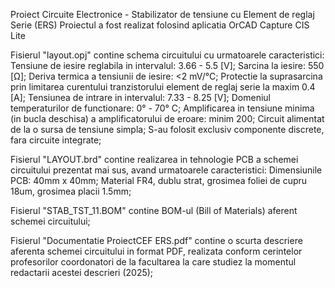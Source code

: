 Proiect Circuite Electronice - Stabilizator de tensiune cu Element de reglaj Serie (ERS)
Proiectul a fost realizat folosind aplicatia OrCAD Capture CIS Lite

Fisierul "layout.opj" contine schema circuitului cu urmatoarele caracteristici:
Tensiune de iesire reglabila in intervalul: 3.66 - 5.5 [V];
Sarcina la iesire: 550 [Ω];
Deriva termica a tensiunii de iesire: <2 mV/°C;
Protectie la suprasarcina prin limitarea curentului tranzistorului element de reglaj serie la maxim 0.4 [A];
Tensiunea de intrare in intervalul: 7.33 - 8.25 [V];
Domeniul temperaturilor de functionare: 0° - 70° C;
Amplificarea in tensiune minima (in bucla deschisa) a amplificatorului de eroare: minim 200;
Circuit alimentat de la o sursa de tensiune simpla;
S-au folosit exclusiv componente discrete, fara circuite integrate;

Fisierul "LAYOUT.brd" contine realizarea in tehnologie PCB a schemei circuitului prezentat mai sus, avand urmatoarele caracteristici:
Dimensiunile PCB: 40mm x 40mm;
Material FR4, dublu strat, grosimea foliei de cupru 18um, grosimea placii 1.5mm;

Fisierul "STAB_TST_11.BOM" contine BOM-ul (Bill of Materials) aferent schemei circuitului;

Fisierul "Documentatie ProiectCEF ERS.pdf" contine o scurta descriere aferenta schemei circuitului in format PDF, realizata conform cerintelor profesorilor coordonatori de la facultarea la care studiez la momentul redactarii acestei descrieri (2025);
